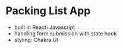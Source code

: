 # Packing List App

- built in React+Javascript
- handling form submission with state hook
- styling: Chakra UI
